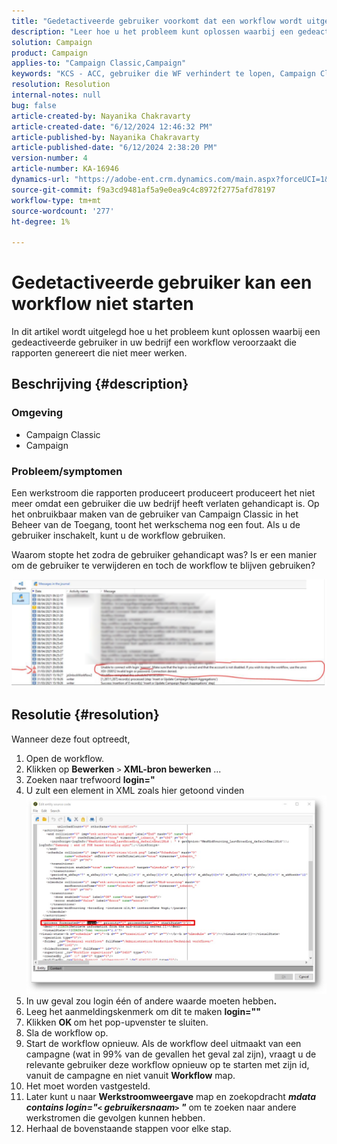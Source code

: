 ```yaml
---
title: "Gedetactiveerde gebruiker voorkomt dat een workflow wordt uitgevoerd"
description: "Leer hoe u het probleem kunt oplossen waarbij een gedeactiveerde gebruiker in uw bedrijf een workflow veroorzaakt waardoor rapporten niet meer werken."
solution: Campaign
product: Campaign
applies-to: "Campaign Classic,Campaign"
keywords: "KCS - ACC, gebruiker die WF verhindert te lopen, Campaign Classic"
resolution: Resolution
internal-notes: null
bug: false
article-created-by: Nayanika Chakravarty
article-created-date: "6/12/2024 12:46:32 PM"
article-published-by: Nayanika Chakravarty
article-published-date: "6/12/2024 2:38:20 PM"
version-number: 4
article-number: KA-16946
dynamics-url: "https://adobe-ent.crm.dynamics.com/main.aspx?forceUCI=1&pagetype=entityrecord&etn=knowledgearticle&id=9d16e0c7-b928-ef11-840b-6045bd0065b6"
source-git-commit: f9a3cd9481af5a9e0ea9c4c8972f2775afd78197
workflow-type: tm+mt
source-wordcount: '277'
ht-degree: 1%

---
```


# Gedetactiveerde gebruiker kan een workflow niet starten


In dit artikel wordt uitgelegd hoe u het probleem kunt oplossen waarbij een gedeactiveerde gebruiker in uw bedrijf een workflow veroorzaakt die rapporten genereert die niet meer werken.

## Beschrijving {#description}


### Omgeving

- Campaign Classic
- Campaign


### Probleem/symptomen

Een werkstroom die rapporten produceert produceert produceert het niet meer omdat een gebruiker die uw bedrijf heeft verlaten gehandicapt is. Op het onbruikbaar maken van de gebruiker van Campaign Classic in het Beheer van de Toegang, toont het werkschema nog een fout. Als u de gebruiker inschakelt, kunt u de workflow gebruiken.

Waarom stopte het zodra de gebruiker gehandicapt was? Is er een manier om de gebruiker te verwijderen en toch de workflow te blijven gebruiken?

![](assets/178d95b7-4dd0-ec11-a7b5-00224809c556.png)


## Resolutie {#resolution}


Wanneer deze fout optreedt,

1. Open de workflow.
2. Klikken op <b>Bewerken</b> `>`  <b>XML-bron bewerken</b> ...
3. Zoeken naar trefwoord <b>login=&quot;</b>
4. U zult een element in XML zoals hier getoond vinden![](assets/dee6636f-799e-eb11-b1ac-000d3a368466.png)
5. In uw geval zou login één of andere waarde moeten hebben<b>.</b>
6. Leeg het aanmeldingskenmerk om dit te maken <b>login=&quot;&quot;</b>
7. Klikken <b>OK </b>om het pop-upvenster te sluiten.
8. Sla de workflow op.
9. Start de workflow opnieuw. Als de workflow deel uitmaakt van een campagne (wat in 99% van de gevallen het geval zal zijn), vraagt u de relevante gebruiker deze workflow opnieuw op te starten met zijn id, vanuit de campagne en niet vanuit <b>Workflow</b> map.
10. Het moet worden vastgesteld.
11. Later kunt u naar <b>Werkstroomweergave</b> map en zoekopdracht <b>*mdata contains login=&quot;`<` gebruikersnaam`>` &quot;</b>* om te zoeken naar andere werkstromen die gevolgen kunnen hebben.
12. Herhaal de bovenstaande stappen voor elke stap.

